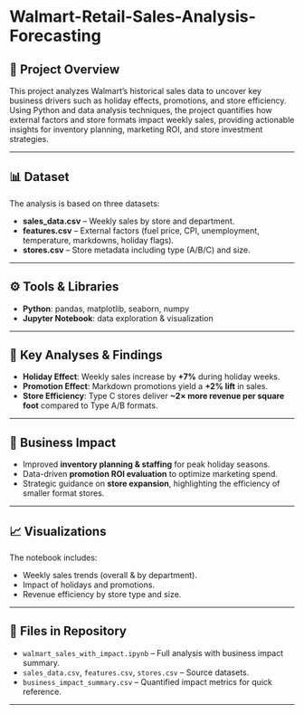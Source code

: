 # Walmart-Retail-Sales-Analysis-Forecasting 

## 📌 Project Overview  
This project analyzes Walmart’s historical sales data to uncover key business drivers such as holiday effects, promotions, and store efficiency. Using Python and data analysis techniques, the project quantifies how external factors and store formats impact weekly sales, providing actionable insights for inventory planning, marketing ROI, and store investment strategies.  

---

## 📊 Dataset  
The analysis is based on three datasets:  
- **sales_data.csv** – Weekly sales by store and department.  
- **features.csv** – External factors (fuel price, CPI, unemployment, temperature, markdowns, holiday flags).  
- **stores.csv** – Store metadata including type (A/B/C) and size.  

---

## ⚙️ Tools & Libraries  
- **Python**: pandas, matplotlib, seaborn, numpy  
- **Jupyter Notebook**: data exploration & visualization  

---

## 🚀 Key Analyses & Findings  
- **Holiday Effect**: Weekly sales increase by **+7%** during holiday weeks.  
- **Promotion Effect**: Markdown promotions yield a **+2% lift** in sales.  
- **Store Efficiency**: Type C stores deliver **~2× more revenue per square foot** compared to Type A/B formats.  

---

## 🏢 Business Impact  
- Improved **inventory planning & staffing** for peak holiday seasons.  
- Data-driven **promotion ROI evaluation** to optimize marketing spend.  
- Strategic guidance on **store expansion**, highlighting the efficiency of smaller format stores.  

---

## 📈 Visualizations  
The notebook includes:  
- Weekly sales trends (overall & by department).  
- Impact of holidays and promotions.  
- Revenue efficiency by store type and size.  

---

## 📂 Files in Repository  
- `walmart_sales_with_impact.ipynb` – Full analysis with business impact summary.  
- `sales_data.csv`, `features.csv`, `stores.csv` – Source datasets.  
- `business_impact_summary.csv` – Quantified impact metrics for quick reference.  

---
